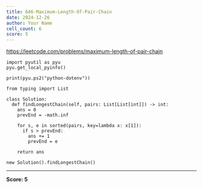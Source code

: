 ```yaml
---
title: 646-Maximum-Length-Of-Pair-Chain
date: 2024-12-26
author: Your Name
cell_count: 6
score: 5
---
```


https://leetcode.com/problems/maximum-length-of-pair-chain


```
import pyutil as pyu
pyu.get_local_pyinfo()
```


```
print(pyu.ps2("python-dotenv"))
```


```
from typing import List
```


```
class Solution:
  def findLongestChain(self, pairs: List[List[int]]) -> int:
    ans = 0
    prevEnd = -math.inf

    for s, e in sorted(pairs, key=lambda x: x[1]):
      if s > prevEnd:
        ans += 1
        prevEnd = e

    return ans
```


```
new Solution().findLongestChain()
```


---
**Score: 5**